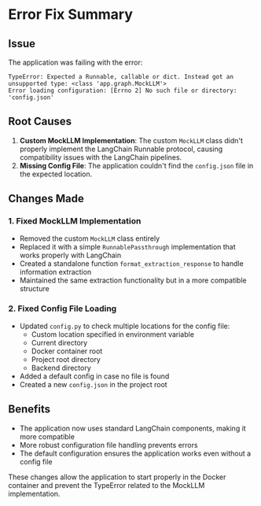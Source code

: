 # Error Fix Summary

## Issue
The application was failing with the error:
```
TypeError: Expected a Runnable, callable or dict. Instead got an unsupported type: <class 'app.graph.MockLLM'>
Error loading configuration: [Errno 2] No such file or directory: 'config.json'
```

## Root Causes
1. **Custom MockLLM Implementation**: The custom `MockLLM` class didn't properly implement the LangChain Runnable protocol, causing compatibility issues with the LangChain pipelines.
2. **Missing Config File**: The application couldn't find the `config.json` file in the expected location.

## Changes Made

### 1. Fixed MockLLM Implementation
- Removed the custom `MockLLM` class entirely
- Replaced it with a simple `RunnablePassthrough` implementation that works properly with LangChain
- Created a standalone function `format_extraction_response` to handle information extraction
- Maintained the same extraction functionality but in a more compatible structure

### 2. Fixed Config File Loading
- Updated `config.py` to check multiple locations for the config file:
  - Custom location specified in environment variable
  - Current directory
  - Docker container root
  - Project root directory
  - Backend directory
- Added a default config in case no file is found
- Created a new `config.json` in the project root

## Benefits
- The application now uses standard LangChain components, making it more compatible
- More robust configuration file handling prevents errors
- The default configuration ensures the application works even without a config file

These changes allow the application to start properly in the Docker container and prevent the TypeError related to the MockLLM implementation.
